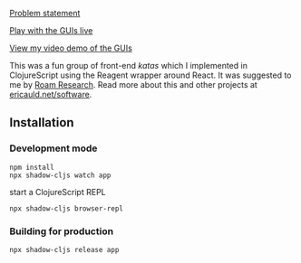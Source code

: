 [Problem statement](https://eugenkiss.github.io/7guis/)

[Play with the GUIs live](https://ericauld.github.io/SevenGUIs)

[View my video demo of the GUIs](https://www.youtube.com/watch?v=T_hNWevacT4)

This was a fun group of front-end *katas* which I implemented in ClojureScript using the Reagent wrapper around React. It was suggested to me by [Roam Research](www.roamresearch.com). Read more about this and other projects at [ericauld.net/software](www.ericauld.net/software).

## Installation

### Development mode
```
npm install
npx shadow-cljs watch app
```
start a ClojureScript REPL
```
npx shadow-cljs browser-repl
```
### Building for production

```
npx shadow-cljs release app
```
